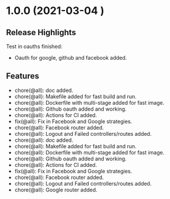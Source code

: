# 1.0.0 (2021-03-04 )

## Release Highlights

Test in oauths finished:

-   Oauth for google, github and facebook added.

## Features

-   chore(@all): doc added.
-   chore(@all): Makefile added for fast build and run.
-   chore(@all): Dockerfile with multi-stage added for fast image.
-   chore(@all): Github oauth added and working.
-   chore(@all): Actions for CI added.
-   fix(@all): Fix in Facebook and Google strategies.
-   chore(@all): Facebook router added.
-   chore(@all): Logout and Failed controllers/routes added.
-   chore(@all): doc added.
-   chore(@all): Makefile added for fast build and run.
-   chore(@all): Dockerfile with multi-stage added for fast image.
-   chore(@all): Github oauth added and working.
-   chore(@all): Actions for CI added.
-   fix(@all): Fix in Facebook and Google strategies.
-   chore(@all): Facebook router added.
-   chore(@all): Logout and Failed controllers/routes added.
-   chore(@all): Google router added.
